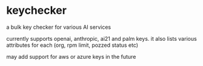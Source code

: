 # keychecker
a bulk key checker for various AI services

currently supports openai, anthropic, ai21 and palm keys. it also lists various attributes for each (org, rpm limit, pozzed status etc)

may add support for aws or azure keys in the future
